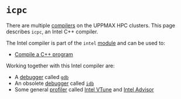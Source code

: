 # `icpc`

There are multiple [compilers](compilers.md) on the UPPMAX HPC clusters.
This page describes `icpc`, an Intel C++ compiler.

The Intel compiler is part of the `intel` [module](../cluster_guides/modules.md)
and can be used to:

- [Compile a C++ program](icpc_compile_cpp.md)

Working together with this Intel compiler are:

- A [debugger](debuggers.md) called [`gdb`](gdb.md)
- An obsolete [debugger](debuggers.md) called [`idb`](idb.md)
- Some general [profiler](profilers.md) called [Intel VTune](intel_vtune.md)
  and [Intel Advisor](intel_advisor.md)
